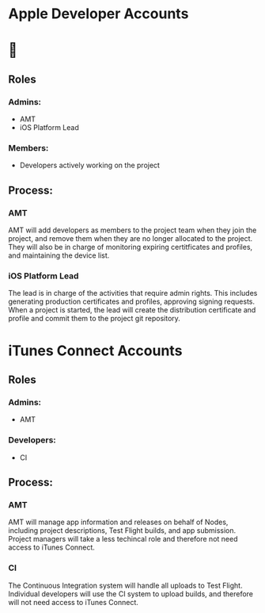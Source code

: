 # Apple Developer Accounts 
# 🌟


## Roles

### Admins: 
* AMT 
* iOS Platform Lead 

### Members:
* Developers actively working on the project

## Process:

### AMT
AMT will add developers as members to the project team when they join the project, and remove them when they are no longer allocated to the project. They will also be in charge of monitoring expiring certitficates and profiles, and maintaining the device list. 

### iOS Platform Lead
The lead is in charge of the activities that require admin rights. This includes generating production certificates and profiles, approving signing requests. When a project is started, the lead will create the distribution certificate and profile and commit them to the project git repository. 


# iTunes Connect Accounts

## Roles

### Admins:
* AMT 

### Developers:
* CI

## Process:

### AMT
AMT will manage app information and releases on behalf of Nodes, including project descriptions, Test Flight builds, and app submission. Project managers will take a less techincal role and therefore not need access to iTunes Connect. 

### CI
The Continuous Integration system will handle all uploads to Test Flight. Individual developers will use the CI system to upload builds, and therefore will not need access to iTunes Connect. 
